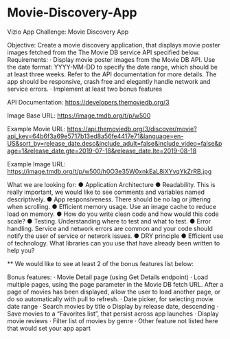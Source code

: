 # Movie-Discovery-App
Vizio App Challenge: Movie Discovery App

Objective: Create a movie discovery application, that displays movie poster images fetched from the The Movie DB service API specified below.
Requirements: 
·	Display movie poster images from the Movie DB API. Use the date format: YYYY-MM-DD to specify the date range, which should be at least three weeks. Refer to the API documentation for more details. The app should be responsive, crash free and elegantly handle network and service errors.
·	Implement at least two bonus features

API Documentation:
 https://developers.themoviedb.org/3

Image Base URL:
https://image.tmdb.org/t/p/w500

Example Movie URL:
https://api.themoviedb.org/3/discover/movie?api_key=64b6f3a69e5717b13ed8a56fe4417e71&language=en-US&sort_by=release_date.desc&include_adult=false&include_video=false&page=1&release_date.gte=2019-07-18&release_date.lte=2019-08-18

Example Image URL:
https://image.tmdb.org/t/p/w500/h0O3e35W0xnkEaL8iXYvqYkZrRB.jpg

What we are looking for:
●	Application Architecture
●	Readability. This is really important, we would like to see comments and variables named descriptively.
●	App responsiveness. There should be no lag or jittering when scrolling.
●	Efficient memory usage. Use an image cache to reduce load on memory.
●	How do you write clean code and how would this code scale?
●	Testing. Understanding where to test and what to test.
●	Error handling. Service and network errors are common and your code should notify the user of service or network issues.
●	DRY principle
●	Efficient use of technology. What libraries can you use that have already been written to help you?
 
** We would like to see at least 2 of the bonus features list below:
 
Bonus features:
·	Movie Detail page (using Get Details endpoint)
·	Load multiple pages, using the page parameter in the Movie DB fetch URL. After a page of movies has been displayed, allow the user to load another page, or do so automatically with pull to refresh.
·	Date picker, for selecting movie date range
·	Search movies by title
o	Display by release date, descending
·	Save movies to a “Favorites list”, that persist across app launches
·	Display movie reviews
·	Filter list of movies by genre
·	Other feature not listed here that would set your app apart
